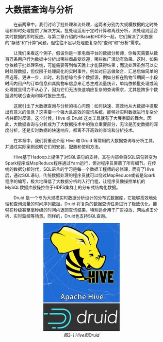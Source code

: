 # 大数据查询与分析

&emsp;&emsp;在前两章中，我们讨论了批处理和流处理，这两者分别为大规模数据的定时处理和即时处理提供了解决方案。批处理适用于定时计算和离线分析，流处理则适合实时数据的即时反应。与第二章介绍的HBase和HDFS一起，它们解决了大数据的“存储”和“计算”问题，但往往不足以处理更复杂的“查询”和“分析”需求。

&emsp;&emsp;让我们来看这个例子，假设你是一家电商平台的数据分析师，你每天需要从数百万条用户行为数据中分析出哪些商品受欢迎，哪些推广活动有效果。这时，如果你依赖于批处理系统，可能需要等到每天晚上才能获得结果；而流处理虽然可以实时处理数据，但仅限于处理简化的实时事件，例如对日志做聚合，汇总后做简单的筛选等。更进一步，此时，若我想综合多个数据源，例如分析在购物节期间一小段时间内用户的订单信息和其购物车信息来汇总生成流量统计，单纯依赖批处理或流处理就显得力不从心了，因为它们无法快速响应复杂的查询需求，尤其是跨多个数据源的联合查询和即时报告生成。

&emsp;&emsp;这就引出了大数据查询与分析的核心问题：如何快速、高效地从大数据中提取出有意义的信息？这需要一个强大且高效的查询系统，能够对实时数据进行复杂分析并即时反馈。这个时候，Hive 或 Druid 这类工具就有了大展拳脚的舞台。因此，大数据查询与分析成为了大数据技术中的独立重要部分，无论是历史数据的深度分析，还是实时数据的快速响应，都离不开高效的查询和分析技术。

&emsp;&emsp;在本章中，我们将重点介绍 Hive 和 Druid 等常用的大数据查询与分析工具，并通过实际案例说明它们的安装、配置和使用方法。

&emsp;&emsp;Hive基于Hadoop上提供了对SQL语句的支持，其在内部会将SQL语句转变为Spark程序或MapReduce程序通过Yarn运行，但对程序员屏蔽了所有细节。在传统的数据分析时代，SQL语言的学习是每一个数据工程师的必修课，而有了Hive后，通过SQL语句，传统数据处理的程序员就可以绕过MapReduce或者是Spark程序的编写，极大地降低了大数据分析的入行门槛，让程序员像操控单机的MySQL数据库般操控位于HDFS集群上的分布式结构化数据。

&emsp;&emsp;Druid 是一个专为大规模实时数据分析设计的分布式数据库，它能够高效地处理和查询海量的时间序列数据。Druid 将复杂的数据查询任务进行了极致优化，能够在秒级甚至毫秒级的时间内返回查询结果，特别适合用于广告投放、网站点击分析、实时监控等场景。同样的，Druid也支持SQL查询。

<p align="center">
    <img src="/pic/5/HIVE.png" width="50%">
    <img src="/pic/5/DRUID.png" width="50%">
    <br/>
    <em>图3-1 Hive和Druid</em>
</p>
